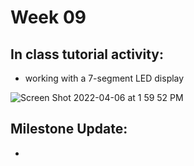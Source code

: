 
# Week 09

## In class tutorial activity:
- working with a 7-segment LED display

![Screen Shot 2022-04-06 at 1 59 52 PM](https://user-images.githubusercontent.com/70282901/162039442-b4fb01e3-f671-4a47-a459-2282a4e4beb3.png)

## Milestone Update:
- 
